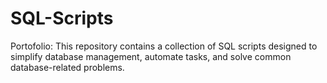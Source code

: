 # SQL-Scripts
Portofolio: This repository contains a collection of SQL scripts designed to simplify database management, automate tasks, and solve common database-related problems. 

